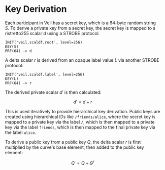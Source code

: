 # Key Derivation

Each participant in Veil has a secret key, which is a 64-byte random string $S$. To derive a private key from a secret
key, the secret key is mapped to a ristretto255 scalar $d$ using a STROBE protocol:

```text
INIT('veil.scaldf.root', level=256)
KEY(S)
PRF(64) -> d
```

A delta scalar $r$ is derived from an opaque label value $L$ via another STROBE protocol:

```text
INIT('veil.scaldf.label', level=256)
KEY(L)
PRF(64) -> r
```

The derived private scalar $d'$ is then calculated:

$$ d' = d + r $$

This is used iteratively to provide hierarchical key derivation. Public keys are created using hierarchical IDs
like `/friends/alice`, where the secret key is mapped to a private key via the label `/`, which is then mapped to a
private key via the label `friends`, which is then mapped to the final private key via the label `alice`.

To derive a public key from a public key $Q$, the delta scalar $r$ is first multiplied by the curve's base element, then
added to the public key element:

$$ Q' = Q + G^r $$